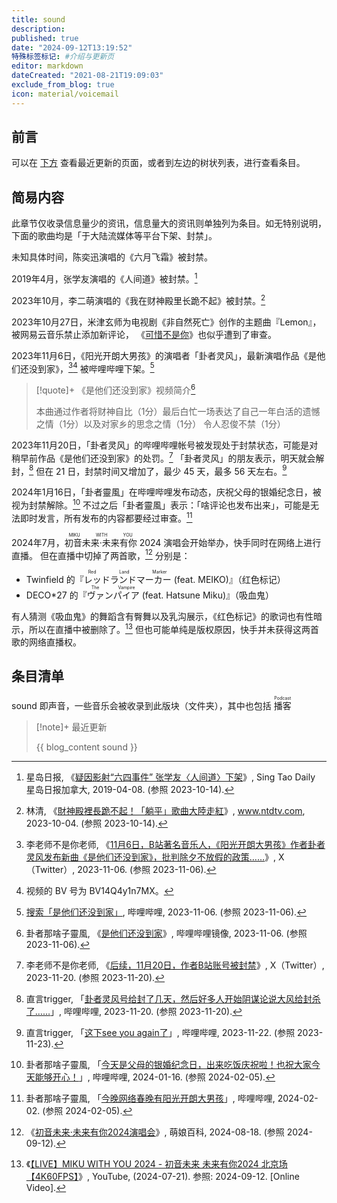 ```yaml
---
title: sound
description:
published: true
date: "2024-09-12T13:19:52"
特殊标签标记: #介绍与更新页
editor: markdown
dateCreated: "2021-08-21T19:09:03"
exclude_from_blog: true
icon: material/voicemail
---
```


## 前言

可以在 [下方](#条目清单) 查看最近更新的页面，或者到左边的树状列表，进行查看条目。

## 简易内容

此章节仅收录信息量少的资讯，信息量大的资讯则单独列为条目。如无特别说明，下面的歌曲均是「于大陆流媒体等平台下架、封禁」。

未知具体时间，陈奕迅演唱的《六月飞霜》被封禁。

2019年4月，张学友演唱的《人间道》被封禁。[^55264]

[^55264]: 星岛日报, 《[疑因影射“六四事件” 张学友〈人间道〉下架](https://web.archive.org/web/20231014041231/https://www.singtao.ca/3355264/2019-04-08/post-疑因影射「六四事件」-張學友《人間道》下架/?variant=zh-cn)》, Sing Tao Daily 星岛日报加拿大, 2019-04-08. (参照 2023-10-14).

2023年10月，李二萌演唱的《我在财神殿里长跪不起》被封禁。[^98406]

[^98406]: 林清, 《[財神殿裡長跪不起！「躺平」歌曲大陸走紅](https://web.archive.org/web/20231014041800/https://www.ntdtv.com/b5/2023/10/03/a103798406.html)》, www.ntdtv.com, 2023-10-04. (参照 2023-10-14).

2023年10月27日，米津玄师为电视剧《非自然死亡》创作的主题曲『Lemon』，被网易云音乐禁止添加新评论，
《[可惜不是你](/sound/可惜不是你.md)》也似乎遭到了审查。<!-- 李克强 -->

2023年11月6日，《阳光开朗大男孩》的演唱者「卦者灵风」，最新演唱作品《是他们还没到家》，[^17442][^bv14q]
被哔哩哔哩下架。[^9bjsl]

[^17442]: 李老师不是你老师, 《[11月6日，B站著名音乐人，《阳光开朗大男孩》作者卦者灵风发布新曲《是他们还没到家》，批判除夕不放假的政策……](https://web.archive.org/web/20240106030343/https://nitter.net/whyyoutouzhele/status/1721475939744317442)》, X（Twitter）, 2023-11-06. (参照 2023-11-06).

[^bv14q]: 视频的 BV 号为 BV14Q4y1n7MX。

[^9bjsl]: [搜索「是他们还没到家」](http://archive.today/2023.11.06-131659/https://search.bilibili.com/all?keyword=是他们还没到家), 哔哩哔哩, 2023-11-06. (参照 2023-11-06).

> [!quote]+ 《是他们还没到家》视频简介[^WCbVG]
>
> 本曲通过作者将财神自比（1分）最后白忙一场表达了自己一年白活的遗憾之情（1分）以及对家乡的思念之情（1分）
> 令人忍俊不禁（1分）

[^WCbVG]: 卦者那啥子靈風, 《[是他们还没到家](http://archive.today/2023.11.06-125525/https://xbeibeix.com/video/BV14Q4y1n7MX)》, 哔哩哔哩镜像, 2023-11-06. (参照 2023-11-06).

2023年11月20日，「卦者灵风」的哔哩哔哩帐号被发现处于封禁状态，可能是对稍早前作品《是他们还没到家》的处罚。[^p8TPX]
「卦者灵风」的朋友表示，明天就会解封，[^eq9pH] 但在 21 日，封禁时间又增加了，最少 45 天，最多 56 天左右。[^OxU6u]

[^p8TPX]: 李老师不是你老师, 《[后续，11月20日，作者B站账号被封禁](http://archive.today/2023.11.20-120425/https://twitter.com/whyyoutouzhele/status/1726551726659137633)》, X（Twitter）, 2023-11-20. (参照 2023-11-20).

[^eq9pH]: 直言trigger, 「[卦者灵风号给封了几天，然后好多人开始阴谋论说大风给封杀了……](http://archive.today/2023.11.20-132947/https://t.bilibili.com/865978600754511892)」, 哔哩哔哩, 2023-11-20. (参照 2023-11-20).

[^OxU6u]: 直言trigger, 「[这下see you again了](http://archive.today/2023.11.22-022854/https://t.bilibili.com/866484526443921459)」, 哔哩哔哩, 2023-11-22. (参照 2023-11-23).

2024年1月16日，「卦者靈風」在哔哩哔哩发布动态，庆祝父母的银婚纪念日，被视为封禁解除。[^79077]
不过之后「卦者靈風」表示：「啥评论也发布出来」，可能是无法即时发言，所有发布的内容都要经过审查。[^59713]

[^79077]: 卦者那啥子靈風, 「[今天是父母的银婚纪念日，出来吃饭庆祝啦！也祝大家今天能够开心！](https://t.bilibili.com/887194618216579077)」, 哔哩哔哩, 2024-01-16. (参照 2024-02-05).

[^59713]: 卦者那啥子靈風, 「[今晚网络春晚有阳光开朗大男孩](https://t.bilibili.com/893404788751859713)」, 哔哩哔哩, 2024-02-02. (参照 2024-02-05).

2024年7月，<ruby>初音未来·未来有你<rt>MIKU WITH YOU</rt></ruby> 2024 演唱会开始举办，快手同时在网络上进行直播。
但在直播中切掉了两首歌，[^m24] 分别是：

[^m24]: 《[初音未来·未来有你2024演唱会](https://zh.moegirl.org.cn/zh/初音未来·未来有你2024演唱会)》, 萌娘百科, 2024-08-18. (参照 2024-09-12).

+   Twinfield 的『<ruby>レッドランドマーカー<rt>Red Land Marker</rt></ruby> (feat. MEIKO)』（红色标记）
+   DECO\*27 的『<ruby>ヴァンパイア<rt>The Vampire</rt></ruby> (feat. Hatsune Miku)』（吸血鬼）

有人猜测《吸血鬼》的舞蹈含有臀舞以及乳沟展示，《红色标记》的歌词也有性暗示，所以在直播中被删除了。[^SZh9c]
但也可能单纯是版权原因，快手并未获得这两首歌的网络直播权。

[^SZh9c]: 《[【LIVE】MIKU WITH YOU 2024 - 初音未来 未来有你2024 北京场【4K60FPS】](https://www.youtube.com/watch?v=bX9ih_SZh9c)》, YouTube, (2024-07-21). 参照: 2024-09-12. [Online Video].

## 条目清单

sound 即声音，一些音乐会被收录到此版块（文件夹），其中也包括 <ruby>播客<rp>(</rp><rt>Podcast</rt><rp>)</rp></ruby>

> [!note]+ 最近更新
>
> {{ blog_content sound }}
